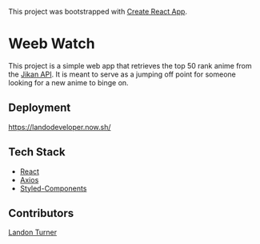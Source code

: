 This project was bootstrapped with [Create React App](https://github.com/facebook/create-react-app).
# Weeb Watch

This project is a simple web app that retrieves the top 50 rank anime from the [Jikan API](https://jikan.moe/). It is meant to serve as a jumping off point for someone looking for a new anime to binge on.

## Deployment

https://landodeveloper.now.sh/

## Tech Stack

* [React](https://reactjs.org/)
* [Axios](https://www.npmjs.com/package/axios)
* [Styled-Components](https://styled-components.com/)

## Contributors

[Landon Turner](https://github.com/landoDev)

